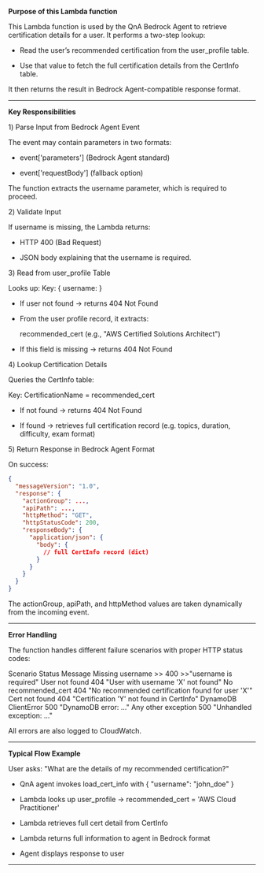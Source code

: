 **Purpose of this Lambda function**

This Lambda function is used by the QnA Bedrock Agent to retrieve certification details for a user.
It performs a two-step lookup:

- Read the user’s recommended certification from the user_profile table.

- Use that value to fetch the full certification details from the CertInfo table.

It then returns the result in Bedrock Agent-compatible response format.

-------

**Key Responsibilities**

1️) Parse Input from Bedrock Agent Event

The event may contain parameters in two formats:

- event['parameters'] (Bedrock Agent standard)

- event['requestBody'] (fallback option)

The function extracts the username parameter, which is required to proceed.

2️) Validate Input

If username is missing, the Lambda returns:

- HTTP 400 (Bad Request)

- JSON body explaining that the username is required.

3️) Read from user_profile Table

 Looks up: Key: { username: <username> }

- If user not found → returns 404 Not Found

- From the user profile record, it extracts:

   recommended_cert (e.g., "AWS Certified Solutions Architect")

- If this field is missing → returns 404 Not Found

4️) Lookup Certification Details

Queries the CertInfo table:

Key: CertificationName = recommended_cert

- If not found → returns 404 Not Found

- If found → retrieves full certification record (e.g. topics, duration, difficulty, exam format)

5️) Return Response in Bedrock Agent Format

On success:

```json
{
  "messageVersion": "1.0",
  "response": {
    "actionGroup": ...,
    "apiPath": ...,
    "httpMethod": "GET",
    "httpStatusCode": 200,
    "responseBody": {
      "application/json": {
        "body": {
          // full CertInfo record (dict)
        }
      }
    }
  }
}
```

The actionGroup, apiPath, and httpMethod values are taken dynamically from the incoming event.

--------
**Error Handling**

The function handles different failure scenarios with proper HTTP status codes:

Scenario	Status	Message
Missing username	>> 400	>>"username is required"
User not found	404	"User with username 'X' not found"
No recommended_cert	404	"No recommended certification found for user 'X'"
Cert not found	404	"Certification 'Y' not found in CertInfo"
DynamoDB ClientError	500	"DynamoDB error: ..."
Any other exception	500	"Unhandled exception: ..."

All errors are also logged to CloudWatch.

--------

**Typical Flow Example**

User asks: "What are the details of my recommended certification?"

- QnA agent invokes load_cert_info with { "username": "john_doe" }

- Lambda looks up user_profile → recommended_cert = 'AWS Cloud Practitioner'

- Lambda retrieves full cert detail from CertInfo

- Lambda returns full information to agent in Bedrock format

- Agent displays response to user

--------------
